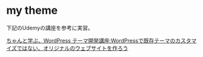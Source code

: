 # my theme

下記のUdemyの講座を参考に実習。

[ちゃんと学ぶ、WordPress テーマ開発講座:WordPressで既存テーマのカスタマイズではない、オリジナルのウェブサイトを作ろう](https://www.udemy.com/course/wordpress_master/)
